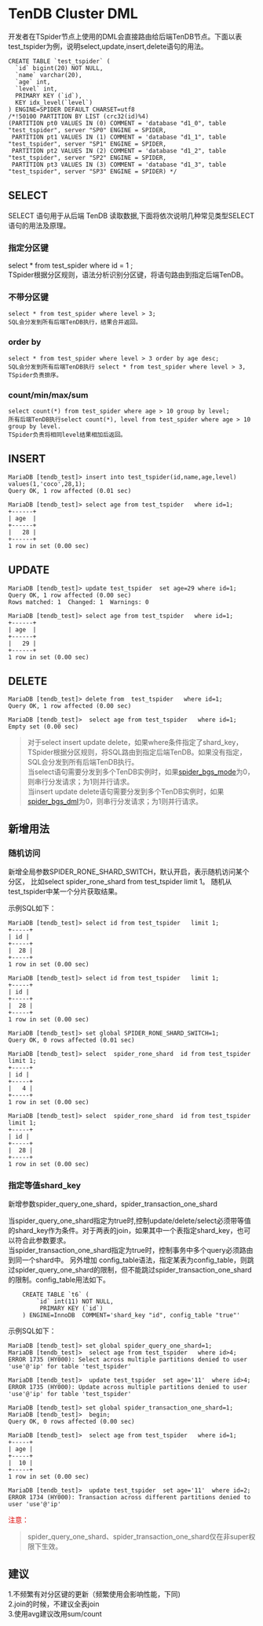 # TenDB Cluster DML

开发者在TSpider节点上使用的DML会直接路由给后端TenDB节点。下面以表test_tspider为例，说明select,update,insert,delete语句的用法。

```
CREATE TABLE `test_tspider` (
  `id` bigint(20) NOT NULL,
  `name` varchar(20),
  `age` int,
  `level` int,
  PRIMARY KEY (`id`),
  KEY idx_level(`level`)
) ENGINE=SPIDER DEFAULT CHARSET=utf8
/*!50100 PARTITION BY LIST (crc32(id)%4)
(PARTITION pt0 VALUES IN (0) COMMENT = 'database "d1_0", table "test_tspider", server "SP0" ENGINE = SPIDER,
 PARTITION pt1 VALUES IN (1) COMMENT = 'database "d1_1", table "test_tspider", server "SP1" ENGINE = SPIDER,
 PARTITION pt2 VALUES IN (2) COMMENT = 'database "d1_2", table "test_tspider", server "SP2" ENGINE = SPIDER,
 PARTITION pt3 VALUES IN (3) COMMENT = 'database "d1_3", table "test_tspider", server "SP3" ENGINE = SPIDER) */
```




## SELECT
SELECT 语句用于从后端 TenDB 读取数据,下面将依次说明几种常见类型SELECT语句的用法及原理。
### 指定分区键
select * from test_spider where id = 1 ;   
TSpider根据分区规则，语法分析识别分区键，将语句路由到指定后端TenDB。

### 不带分区键
```
select * from test_spider where level > 3;  
SQL会分发到所有后端TenDB执行，结果合并返回。
```

### order by  
```
select * from test_spider where level > 3 order by age desc;  
SQL会分发到所有后端TenDB执行 select * from test_spider where level > 3, TSpider负责排序。
```

### count/min/max/sum 
```
select count(*) from test_spider where age > 10 group by level;  
所有后端TenDB执行select count(*), level from test_spider where age > 10 group by level.   
TSpider负责将相同level结果相加后返回。
```

##  INSERT

```
MariaDB [tendb_test]> insert into test_tspider(id,name,age,level) values(1,'coco',28,1);
Query OK, 1 row affected (0.01 sec)

MariaDB [tendb_test]> select age from test_tspider   where id=1;
+------+
| age  |
+------+
|   28 |
+------+
1 row in set (0.00 sec)
```


## UPDATE
```
MariaDB [tendb_test]> update test_tspider  set age=29 where id=1;
Query OK, 1 row affected (0.00 sec)
Rows matched: 1  Changed: 1  Warnings: 0

MariaDB [tendb_test]> select age from test_tspider   where id=1;
+------+
| age  |
+------+
|   29 |
+------+
1 row in set (0.00 sec)
```

##  DELETE
```
MariaDB [tendb_test]> delete from  test_tspider   where id=1;
Query OK, 1 row affected (0.00 sec)

MariaDB [tendb_test]>  select age from test_tspider   where id=1;
Empty set (0.00 sec)
```


>对于select insert  update  delete，如果where条件指定了shard_key，TSpider根据分区规则，将SQL路由到指定后端TenDB。如果没有指定，SQL会分发到所有后端TenDB执行。   
当select语句需要分发到多个TenDB实例时，如果[spider_bgs_mode](tspider-parameter.md/#spider_bgs_mode)为0，则串行分发请求；为1则并行请求。  
当insert  update  delete语句需要分发到多个TenDB实例时，如果[spider_bgs_dml](tspider-parameter.md/#spider_bgs_dml)为0，则串行分发请求；为1则并行请求。









## 新增用法

### 随机访问

新增全局参数SPIDER_RONE_SHARD_SWITCH，默认开启，表示随机访问某个分区， 
比如select spider_rone_shard from test_tspider limit 1。 随机从test_tspider中某一个分片获取结果。

示例SQL如下：
```
MariaDB [tendb_test]> select id from test_tspider   limit 1;
+-----+
| id |
+-----+
|  28 |
+-----+
1 row in set (0.00 sec)

MariaDB [tendb_test]> select id from test_tspider   limit 1;
+-----+
| id |
+-----+
|  28 |
+-----+
1 row in set (0.00 sec)
```

```
MariaDB [tendb_test]> set global SPIDER_RONE_SHARD_SWITCH=1;
Query OK, 0 rows affected (0.01 sec)

MariaDB [tendb_test]> select  spider_rone_shard  id from test_tspider   limit 1;
+-----+
| id |
+-----+
|   4 |
+-----+
1 row in set (0.00 sec)

MariaDB [tendb_test]> select  spider_rone_shard  id from test_tspider   limit 1;
+-----+
| id |
+-----+
|  28 |
+-----+
1 row in set (0.00 sec)
```


### 指定等值shard_key

新增参数spider_query_one_shard，spider_transaction_one_shard

当spider_query_one_shard指定为true时,控制update/delete/select必须带等值的shard_key作为条件。对于两表的join，如果其中一个表指定shard_key，也可以符合此参数要求。  
当spider_transaction_one_shard指定为true时，控制事务中多个query必须路由到同一个shard中。
另外增加 config_table语法，指定某表为config_table，则跳过spider_query_one_shard的限制，但不能跳过spider_transaction_one_shard的限制。config_table用法如下。
```
    CREATE TABLE `t6` (
        `id` int(11) NOT NULL,
         PRIMARY KEY (`id`)
    ) ENGINE=InnoDB  COMMENT='shard_key "id", config_table "true"'
```

示例SQL如下：
```
MariaDB [tendb_test]> set global spider_query_one_shard=1;
MariaDB [tendb_test]>  select age from test_tspider   where id>4;
ERROR 1735 (HY000): Select across multiple partitions denied to user 'use'@'ip' for table 'test_tspider'

MariaDB [tendb_test]>  update test_tspider  set age='11'  where id>4;
ERROR 1735 (HY000): Update across multiple partitions denied to user 'use'@'ip' for table 'test_tspider'
```
```
MariaDB [tendb_test]> set global spider_transaction_one_shard=1;
MariaDB [tendb_test]>  begin;
Query OK, 0 rows affected (0.00 sec)

MariaDB [tendb_test]>  select age from test_tspider   where id=1;
+-----+
| age |
+-----+
|  10 |
+-----+
1 row in set (0.00 sec)

MariaDB [tendb_test]>  update test_tspider  set age='11'  where id=2;
ERROR 1734 (HY000): Transaction across different partitions denied to user 'use'@'ip'

```
<font color="#dd0000">注意：</font>   
>spider_query_one_shard、spider_transaction_one_shard仅在非super权限下生效。

## 建议
1.不频繁有对分区键的更新（频繁使用会影响性能，下同)  
2.join的时候，不建议全表join  
3.使用avg建议改用sum/count